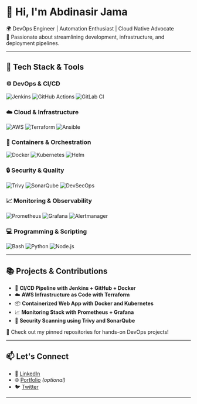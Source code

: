 # 👋 Hi, I'm Abdinasir Jama

🌍 DevOps Engineer | Automation Enthusiast | Cloud Native Advocate  
🔧 Passionate about streamlining development, infrastructure, and deployment pipelines.

---

## 🚀 Tech Stack & Tools

### ⚙️ DevOps & CI/CD
![Jenkins](https://img.shields.io/badge/-Jenkins-0A0A0A?logo=jenkins&logoColor=white)
![GitHub Actions](https://img.shields.io/badge/-GitHub%20Actions-2088FF?logo=github-actions&logoColor=white)
![GitLab CI](https://img.shields.io/badge/-GitLab%20CI-FC6D26?logo=gitlab&logoColor=white)

### ☁️ Cloud & Infrastructure
![AWS](https://img.shields.io/badge/-AWS-232F3E?logo=amazon-aws&logoColor=white)
![Terraform](https://img.shields.io/badge/-Terraform-7B42BC?logo=terraform&logoColor=white)
![Ansible](https://img.shields.io/badge/-Ansible-000000?logo=ansible&logoColor=white)

### 🐳 Containers & Orchestration
![Docker](https://img.shields.io/badge/-Docker-2496ED?logo=docker&logoColor=white)
![Kubernetes](https://img.shields.io/badge/-Kubernetes-326CE5?logo=kubernetes&logoColor=white)
![Helm](https://img.shields.io/badge/-Helm-0F1689?logo=helm&logoColor=white)

### 🔒 Security & Quality
![Trivy](https://img.shields.io/badge/-Trivy-0F6E98?logo=aqua&logoColor=white)
![SonarQube](https://img.shields.io/badge/-SonarQube-4E9BCD?logo=sonarqube&logoColor=white)
![DevSecOps](https://img.shields.io/badge/-DevSecOps-3C3C3C?logo=security&logoColor=white)

### 📈 Monitoring & Observability
![Prometheus](https://img.shields.io/badge/-Prometheus-E6522C?logo=prometheus&logoColor=white)
![Grafana](https://img.shields.io/badge/-Grafana-F46800?logo=grafana&logoColor=white)
![Alertmanager](https://img.shields.io/badge/-Alertmanager-BE1F3D?logo=alertmanager&logoColor=white)

### 💻 Programming & Scripting
![Bash](https://img.shields.io/badge/-Bash-4EAA25?logo=gnu-bash&logoColor=white)
![Python](https://img.shields.io/badge/-Python-3776AB?logo=python&logoColor=white)
![Node.js](https://img.shields.io/badge/-Node.js-339933?logo=node.js&logoColor=white)

---

## 📚 Projects & Contributions

- 🔧 **CI/CD Pipeline with Jenkins + GitHub + Docker**
- ☁️ **AWS Infrastructure as Code with Terraform**
- 📦 **Containerized Web App with Docker and Kubernetes**
- 📈 **Monitoring Stack with Prometheus + Grafana**
- 🔐 **Security Scanning using Trivy and SonarQube**

📁 Check out my pinned repositories for hands-on DevOps projects!

---

## 📫 Let's Connect

- 💼 [LinkedIn](https://linkedin.com/in/your-profile)
- 🌐 [Portfolio](https://yourportfolio.com) *(optional)*
- 🐦 [Twitter](https://twitter.com/yourhandle)

---

